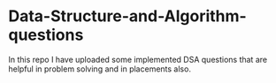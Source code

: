 # Data-Structure-and-Algorithm-questions

In this repo I have uploaded some implemented DSA questions that are helpful in problem solving and in placements also. 
